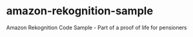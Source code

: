 # amazon-rekognition-sample
Amazon Rekognition Code Sample - Part of a proof of life for pensioners
